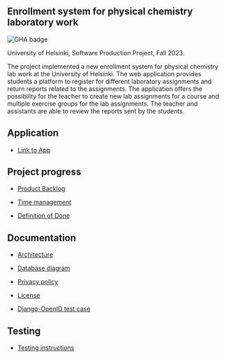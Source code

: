 ## Enrollment system for physical chemistry laboratory work

![GHA badge](https://github.com/ILMOWEB/ilmo/workflows/CI/badge.svg)

University of Helsinki, Software Production Project, Fall 2023.

The project implemented a new enrollment system for physical chemistry lab work at the University of Helsinki. The web application provides students a platform to register for different laboratory assignments and return reports related to the assignments. The application offers the possibility for the teacher to create new lab assignments for a course and multiple exercise groups for the lab assignments. The teacher and assistants are able to review the reports sent by the students.

## Application

- [Link to App](https://ilmoweb-net-fyskem-labrat.apps.ocp-prod-0.k8s.it.helsinki.fi/)

## Project progress

- [Product Backlog](https://docs.google.com/spreadsheets/d/1zsXol2-I28QDLTTSvJKAZO7r786YN_nL7AbXE-i2GJM/edit?invite=CIPmtn8&pli=1#gid=1)

- [Time management](https://docs.google.com/spreadsheets/d/1zsXol2-I28QDLTTSvJKAZO7r786YN_nL7AbXE-i2GJM/edit?pli=1#gid=1570737936)

- [Definition of Done](https://github.com/ILMOWEB/ilmo/blob/main/documentation/DoD.md)

## Documentation

- [Architecture](https://github.com/ILMOWEB/ilmo/blob/main/documentation/architecture.md)

- [Database diagram](https://github.com/ILMOWEB/ilmo/tree/main/documentation)

- [Privacy policy](https://github.com/ILMOWEB/ilmo/blob/main/privacy_policy.md)

- [License](https://github.com/ILMOWEB/ilmo/blob/main/LICENSE)

- [Django-OpenID test case](https://github.com/ellaverak/django-openid)

## Testing

- [Testing instructions](https://github.com/ILMOWEB/ilmo/blob/main/documentation/testing.md)
